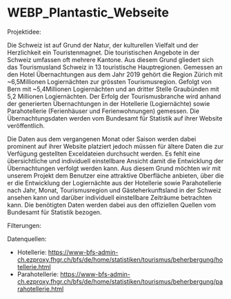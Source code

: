 # WEBP_Plantastic_Webseite

Projektidee:

Die Schweiz ist auf Grund der Natur, der kulturellen Vielfalt und der Herzlichkeit ein Touristenmagnet. Die touristischen Angebote in der Schweiz
umfassen oft mehrere Kantone. Aus diesem Grund gliedert sich das Tourismusland Schweiz in 13 touristische Hauptregionen. Gemessen an den Hotel
Übernachtungen aus dem Jahr 2019 gehört die Region Zürich mit ~6,5Millionen Logiernächten zur grössten Tourismusregion. Gefolgt von Bern
mit ~5,4Millionen Logiernächten und an dritter Stelle Graubünden mit 5,2 Millionen Logiernächten. Der Erfolg der Tourismusbranche wird anhand
der generierten Übernachtungen in der Hotellerie (Logiernächte) sowie Parahotellerie (Ferienhäuser und Ferienwohnungen) gemessen. Die Übernachtungsdaten
werden vom Bundesamt für Statistik auf ihrer Website veröffentlich.

Die Daten aus dem vergangenen Monat oder Saison werden dabei prominent auf ihrer Website platziert jedoch müssen für ältere Daten die zur Verfügung gestellten
Exceldateien durchsucht werden. Es fehlt eine übersichtliche und individuell einstellbare Ansicht damit die Entwicklung der Übernachtungen verfolgt werden kann.
Aus diesem Grund möchten wir mit unserem Projekt dem Benutzer eine attraktive Oberfläche anbieten, über die er die Entwicklung der Logiernächte aus der Hotellerie
sowie Parahotellerie nach Jahr, Monat, Tourismusregion und Gästeherkunftsland in der Schweiz ansehen kann und darüber individuell einstellbare Zeiträume betrachten
kann. Die benötigten Daten werden dabei aus den offiziellen Quellen vom Bundesamt für Statistik bezogen.  

Filterungen:

Datenquellen:

- Hotellerie: https://www-bfs-admin-ch.ezproxy.fhgr.ch/bfs/de/home/statistiken/tourismus/beherbergung/hotellerie.html
- Parahotellerie: https://www-bfs-admin-ch.ezproxy.fhgr.ch/bfs/de/home/statistiken/tourismus/beherbergung/parahotellerie.html
